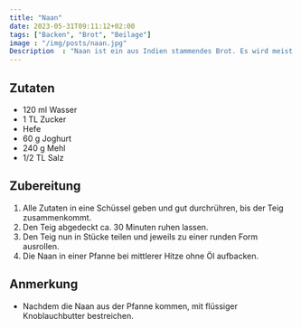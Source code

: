 ```yaml
---
title: "Naan"
date: 2023-05-31T09:11:12+02:00
tags: ["Backen", "Brot", "Beilage"]
image : "/img/posts/naan.jpg"
Description  : "Naan ist ein aus Indien stammendes Brot. Es wird meist zu Curry serviert, kann aber auch als Vorspeise verkostet werden."
---
```

## Zutaten

- 120 ml Wasser
- 1 TL Zucker
- Hefe
- 60 g Joghurt
- 240 g Mehl
- 1/2 TL Salz

## Zubereitung

1. Alle Zutaten in eine Schüssel geben und gut durchrühren, bis der Teig zusammenkommt.
2. Den Teig abgedeckt ca. 30 Minuten ruhen lassen.
3. Den Teig nun in Stücke teilen und jeweils zu einer runden Form ausrollen.
4. Die Naan in einer Pfanne bei mittlerer Hitze ohne Öl aufbacken.

## Anmerkung

- Nachdem die Naan aus der Pfanne kommen, mit flüssiger Knoblauchbutter bestreichen.